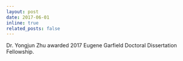 ```yaml
---
layout: post
date: 2017-06-01
inline: true
related_posts: false
---
```


Dr. Yongjun Zhu awarded 2017 Eugene Garfield Doctoral Dissertation Fellowship.
